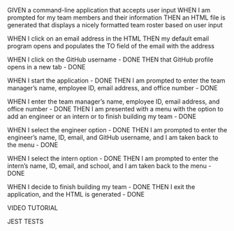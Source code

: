 GIVEN a command-line application that accepts user input
WHEN I am prompted for my team members and their information
THEN an HTML file is generated that displays a nicely formatted team roster based on user input

WHEN I click on an email address in the HTML
THEN my default email program opens and populates the TO field of the email with the address

WHEN I click on the GitHub username - DONE
THEN that GitHub profile opens in a new tab - DONE

WHEN I start the application - DONE
THEN I am prompted to enter the team manager’s name, employee ID, email address, and office number - DONE

WHEN I enter the team manager’s name, employee ID, email address, and office number - DONE
THEN I am presented with a menu with the option to add an engineer or an intern or to finish building my team - DONE

WHEN I select the engineer option - DONE
THEN I am prompted to enter the engineer’s name, ID, email, and GitHub username, and I am taken back to the menu - DONE

WHEN I select the intern option - DONE
THEN I am prompted to enter the intern’s name, ID, email, and school, and I am taken back to the menu - DONE

WHEN I decide to finish building my team - DONE
THEN I exit the application, and the HTML is generated - DONE

VIDEO TUTORIAL

JEST TESTS
